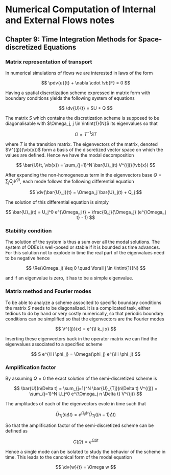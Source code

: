 # Numerical Computation of Internal and External Flows notes

## Chapter 9: Time Integration Methods for Space-discretized Equations

### Matrix representation of transport

In numerical simulations of flows we are interested in laws of the form

$$
\pdv{u}{t} + \nabla \cdot \vb{F} = 0
$$

Having a spatial discretization scheme expressed in matrix form with boundary conditions yields the following system of equations

$$
\dv{U}{t} = SU + Q
$$

The matrix $S$ which contains the discretization scheme is supposed to be diagonalisable with $\Omega_j, j \in \intint{1}{N}$ its eigenvalues so that

$$
\Omega = T^{-1} S T
$$

where $T$ is the transition matrix. The eigenvectors of the matrix, denoted $V^{(j)}(\vb{x})$ form a basis of the discretized vector space on which the values are defined. Hence we have the modal decomposition

$$
\bar{U}(t, \vb{x}) = \sum_{j=1}^N \bar{U}_j(t) V^{(j)}(\vb{x})
$$

After expanding the non-homogeneous term in the eigenvectors base $Q = \sum_j Q_j V^{(j)}$, each mode follows the following differential equation

$$
\dv{\bar{U}_j}{t} = \Omega_j \bar{U}_j(t) + Q_j
$$

The solution of this differential equation is simply

$$
\bar{U}_j(t) = U_j^0 e^{\Omega_j t} + \frac{Q_j}{\Omega_j} (e^{\Omega_j t} - 1)
$$

### Stability condition

The solution of the system is thus a sum over all the modal solutions. The system of ODEs is well-posed or stable if it is bounded as time advances. For this solution not to explode in time the real part of the eigenvalues need to be negative hence

$$
\Re(\Omega_j) \leq 0 \quad \forall j \in \intint{1}{N}
$$

and if an eigenvalue is zero, it has to be a simple eigenvalue.

### Matrix method and Fourier modes

To be able to analyze a scheme associted to specific boundary conditions the matrix $S$ needs to be diagonalized. It is a complicated task, either tedious to do by hand or very costly numerically, so that periodic boundary conditions can be simplified so that the eigenvectors are the Fourier modes

$$
V^{(j)}(x) = e^{\I k_j x}
$$

Inserting these eigenvectors back in the operator matrix we can find the eigenvalues associated to a specified scheme

$$
S e^{\I i \phi_j} = \Omega(\phi_j) e^{\I i \phi_j}
$$

### Amplification factor

By assuming $Q = 0$ the exact solution of the semi-discretized scheme is

$$
\bar{U}(n\Delta t) = \sum_{j=1}^N \bar{U}_{Tj}(n\Delta t) V^{(j)} = \sum_{j=1}^N U_j^0 e^{\Omega_j n \Delta t} V^{(j)}
$$

The amplitudes of each of the eigenvectors evole in time such that

$$
\bar{U}_{Tj}(n\Delta t) = e^{\Omega_j \Delta t} \bar{U}_{Tj}((n-1)\Delta t) 
$$

So that the amplification factor of the semi-discretized scheme can be defined as 

$$
G(\Omega) = e^{\Omega \Delta t}
$$

Hence a single mode can be isolated to study the behavior of the scheme in time. This leads to the canonical form of the modal equation

$$
\dv{w}{t} = \Omega w
$$